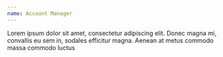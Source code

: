 ```yaml
---
name: Account Manager
---
```

Lorem ipsum dolor sit amet, consectetur adipiscing elit. Donec magna mi, convallis eu sem in, sodales efficitur magna. Aenean at metus commodo massa commodo luctus